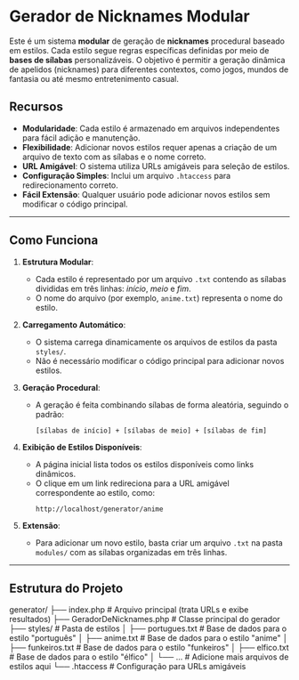 # Gerador de Nicknames Modular

Este é um sistema **modular** de geração de **nicknames** procedural baseado em estilos. Cada estilo segue regras específicas definidas por meio de **bases de sílabas** personalizáveis. O objetivo é permitir a geração dinâmica de apelidos (nicknames) para diferentes contextos, como jogos, mundos de fantasia ou até mesmo entretenimento casual.

## Recursos

- **Modularidade**: Cada estilo é armazenado em arquivos independentes para fácil adição e manutenção.
- **Flexibilidade**: Adicionar novos estilos requer apenas a criação de um arquivo de texto com as sílabas e o nome correto.
- **URL Amigável**: O sistema utiliza URLs amigáveis para seleção de estilos.
- **Configuração Simples**: Inclui um arquivo `.htaccess` para redirecionamento correto.
- **Fácil Extensão**: Qualquer usuário pode adicionar novos estilos sem modificar o código principal.

---

## Como Funciona

1. **Estrutura Modular**:
   - Cada estilo é representado por um arquivo `.txt` contendo as sílabas divididas em três linhas: *início*, *meio* e *fim*.
   - O nome do arquivo (por exemplo, `anime.txt`) representa o nome do estilo.

2. **Carregamento Automático**:
   - O sistema carrega dinamicamente os arquivos de estilos da pasta `styles/`.
   - Não é necessário modificar o código principal para adicionar novos estilos.

3. **Geração Procedural**:
   - A geração é feita combinando sílabas de forma aleatória, seguindo o padrão:
     ```
     [sílabas de início] + [sílabas de meio] + [sílabas de fim]
     ```

4. **Exibição de Estilos Disponíveis**:
   - A página inicial lista todos os estilos disponíveis como links dinâmicos.
   - O clique em um link redireciona para a URL amigável correspondente ao estilo, como:  
     ```
     http://localhost/generator/anime
     ```

5. **Extensão**:
   - Para adicionar um novo estilo, basta criar um arquivo `.txt` na pasta `modules/` com as sílabas organizadas em três linhas.

---

## Estrutura do Projeto

generator/
├── index.php            # Arquivo principal (trata URLs e exibe resultados)
├── GeradorDeNicknames.php # Classe principal do gerador
├── styles/              # Pasta de estilos
│   ├── portugues.txt    # Base de dados para o estilo "português"
│   ├── anime.txt        # Base de dados para o estilo "anime"
│   ├── funkeiros.txt    # Base de dados para o estilo "funkeiros"
│   ├── elfico.txt       # Base de dados para o estilo "élfico"
│   └── ...              # Adicione mais arquivos de estilos aqui
└── .htaccess            # Configuração para URLs amigáveis
